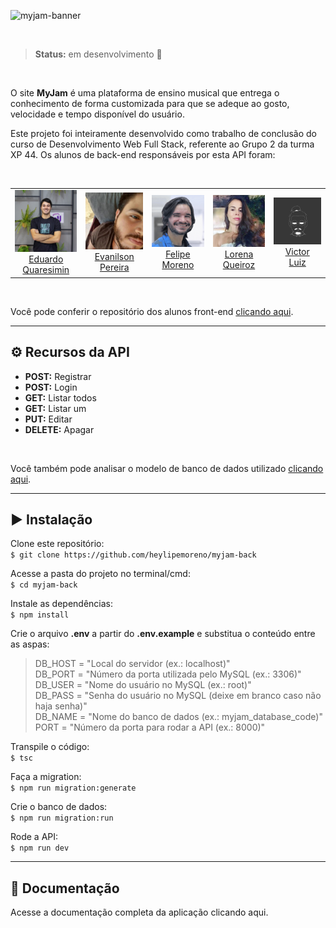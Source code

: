 ![myjam-banner](https://user-images.githubusercontent.com/108702071/203425580-4747d10e-65ca-4c99-8052-c0b9c639767a.png)

<br>

> **Status:** em desenvolvimento 🔄

<br>

O site **MyJam** é uma plataforma de ensino musical que entrega o conhecimento de forma customizada para que se adeque ao gosto, velocidade e tempo disponível do usuário.

Este projeto foi inteiramente desenvolvido como trabalho de conclusão do curso de Desenvolvimento Web Full Stack, referente ao Grupo 2 da turma XP 44. Os alunos de back-end responsáveis por esta API foram:

<br>

<table align=center>
  <tr>
   <td align="center" width=150> <img src="./files/devs/eduardo.png" width=100/></br><a href="https://github.com/EduQuaresimin"> Eduardo<br>Quaresimin </a>
   </td>
   
   <td align="center" width=150> <img src="./files/devs/evanilson.jpg" width=100/></br><a href="https://github.com/EvanilsonP"> Evanilson<br>Pereira </a>
   </td>

   <td align="center" width=150> <img src="./files/devs/felipe.png"  width=100/></br><a href="https://github.com/heylipemoreno"> Felipe<br>Moreno </a>
   </td>

   <td align="center" width=150> <img src="./files/devs/lorena.png" width=100/></br><a href="https://github.com/lorqrz"> Lorena<br>Queiroz </a>
   </td>

 <td align="center" width=150> <img src="./files/devs/luiz.png" width=100/> </br><a href="https://github.com/EuLuiiz"> Victor<br>Luiz </a>
   </td>   
  </tr>
</table>

<br>

Você pode conferir o repositório dos alunos front-end [clicando aqui](https://github.com/thaisdsandim/MyJam-front).

---

## ⚙️ **Recursos da API**

- **POST:** Registrar
- **POST:** Login
- **GET:** Listar todos
- **GET:** Listar um
- **PUT:** Editar
- **DELETE:** Apagar

<br>

Você também pode analisar o modelo de banco de dados utilizado [clicando aqui](https://raw.githubusercontent.com/heylipemoreno/myjam-back/main/Files/imageDer_v0.11.png).

---

## ▶️ **Instalação**

Clone este repositório:<br>
`$ git clone https://github.com/heylipemoreno/myjam-back`

Acesse a pasta do projeto no terminal/cmd:<br>
`$ cd myjam-back`

Instale as dependências:<br>
`$ npm install`

Crie o arquivo **.env** a partir do **.env.example** e substitua o conteúdo entre as aspas:<br>
>DB_HOST = "Local do servidor (ex.: localhost)"<br>
>DB_PORT = "Número da porta utilizada pelo MySQL (ex.: 3306)"<br>
>DB_USER = "Nome do usuário no MySQL (ex.: root)"<br>
>DB_PASS = "Senha do usuário no MySQL (deixe em branco caso não haja senha)"<br>
>DB_NAME = "Nome do banco de dados (ex.: myjam_database_code)"<br>
>PORT = "Número da porta para rodar a API (ex.: 8000)"<br>

Transpile o código:<br>
`$ tsc`

Faça a migration:<br>
`$ npm run migration:generate`

Crie o banco de dados:<br>
`$ npm run migration:run`

Rode a API:<br>
`$ npm run dev`

---

## 📄 **Documentação**

Acesse a documentação completa da aplicação clicando aqui.

